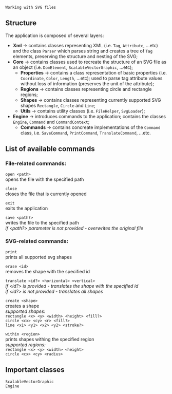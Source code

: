     Working with SVG files

## Structure
The application is composed of several layers:

- **Xml** → contains classes representing XML (i.e. `Tag`, `Attribute`, …etc) and the class `Parser` which parses string and creates a
tree of `Tag` elements, preserving the structure and nesting of the SVG;
- **Core** → contains classes used to recreate the structure of an SVG file as an object (i.e. `DomElement`, `ScalableVectorGraphic`, …etc);
  - **Properties** → contains a class representation of basic properties (i.e. `Coordinate`, `Color`, `Length`, …etc); used to parse tag attribute values without loss of information (preserves the unit of the attribute);
  - **Regions** → contains classes representing circle and rectangle regions;
  - **Shapes** → contains classes representing currently supported SVG shapes `Rectangle`, `Circle` and `Line`;
  - **Utils** → contains utility classes (i.e. `FileHelper`, `SvgLoader`);
- **Engine** → introduces commands to the application; contains the classes `Engine`, `Command` and `CommandContext`;
  - **Commands** → contains concreate implementations of the `Command` class, i.e. `SaveCommand`, `PrintCommand`, `TranslateCommand`, …etc.

## List of available commands
### File-related commands:
`open <path>`  
opens the file with the specified path

`close`  
closes the file that is currently opened

`exit`  
exits the application

`save <path?>`  
writes the file to the specified path  
_if <path?> parameter is not provided - overwrites the original file_

### SVG-related commands:
`print`  
prints all supported svg shapes

`erase <id>`  
removes the shape with the specified id

`translate <id?> <horizontal> <vertical>`  
_if <id?> is provided - translates the shape with the specified id_  
_if <id?> is not provided - translates all shapes_

`create <shape>`  
creates a shape  
_supported shapes:_  
`rectangle <x> <y> <width> <height> <fill?>`  
`circle <cx> <cy> <r> <fill?>`  
`line <x1> <y1> <x2> <y2> <stroke?>`

`within <region>`  
prints shapes withing the specified region  
_supported regions:_  
`rectangle <x> <y> <width> <height>`  
`circle <cx> <cy> <radius>`

## Important classes
`ScalableVectorGraphic`  
`Engine`
